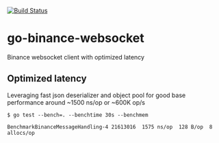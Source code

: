 [![Build Status](https://travis-ci.com/alexey-ernest/go-binance-websocket.svg?branch=master)](https://travis-ci.com/alexey-ernest/go-binance-websocket)

# go-binance-websocket
Binance websocket client with optimized latency

## Optimized latency
Leveraging fast json deserializer and object pool for good base performance around ~1500 ns/op or ~600K op/s
```
$ go test --bench=. --benchtime 30s --benchmem

BenchmarkBinanceMessageHandling-4 21613016  1575 ns/op  128 B/op  8 allocs/op
```
